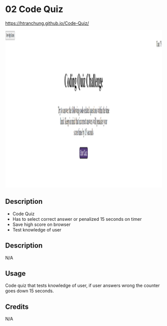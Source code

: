 # 02 Code Quiz

https://htranchung.github.io/Code-Quiz/

<img src="./assets/images/screenshot.png" width="500" height="500"> 

## Description

- Code Quiz
- Has to select correct answer or penalized 15 seconds on timer
- Save high score on browser 
- Test knowledge of user

## Description

N/A

## Usage

Code quiz that tests knowledge of user, if user answers wrong the counter goes down 15 seconds. 

## Credits

N/A
